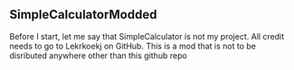 ## SimpleCalculatorModded

Before I start, let me say that SimpleCalculator is not my project. All credit needs to go to Lekrkoekj on GitHub. This is a mod that is not to be disributed anywhere other than this github repo

